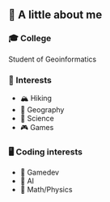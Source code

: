 ## 👋 A little about me

### 🎓 College
Student of Geoinformatics

### 👀 Interests
- 🏔 Hiking
- 🧭 Geography
- 🔬 Science
- 🎮 Games

### 🖥️ Coding interests
- 👾 Gamedev
- 🤖 AI
- 📐 Math/Physics
